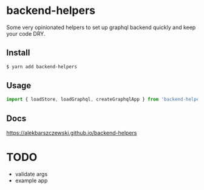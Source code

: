 # backend-helpers

Some very opinionated helpers to set up graphql backend quickly and keep your code DRY.

## Install

```sh
$ yarn add backend-helpers
```

## Usage

```js
import { loadStore, loadGraphql, createGraphqlApp } from 'backend-helpers'
```

## Docs

https://alekbarszczewski.github.io/backend-helpers

# TODO

- validate args
- example app
